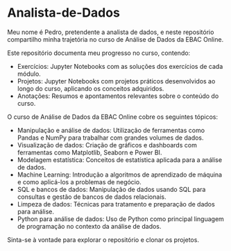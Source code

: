 # Analista-de-Dados
Meu nome é Pedro, pretendente a analista de dados, e neste repositório compartilho minha trajetória no curso de Análise de Dados da EBAC Online.

Este repositório documenta meu progresso no curso, contendo:
- Exercícios: Jupyter Notebooks com as soluções dos exercícios de cada módulo. 
- Projetos: Jupyter Notebooks com projetos práticos desenvolvidos ao longo do curso, aplicando os conceitos adquiridos. 
- Anotações: Resumos e apontamentos relevantes sobre o conteúdo do curso.

O curso de Análise de Dados da EBAC Online cobre os seguintes tópicos:
- Manipulação e análise de dados: Utilização de ferramentas como Pandas e NumPy para trabalhar com grandes volumes de dados.
- Visualização de dados: Criação de gráficos e dashboards com ferramentas como Matplotlib, Seaborn e Power BI.
- Modelagem estatística: Conceitos de estatística aplicada para a análise de dados.
- Machine Learning: Introdução a algoritmos de aprendizado de máquina e como aplicá-los a problemas de negócio.
- SQL e bancos de dados: Manipulação de dados usando SQL para consultas e gestão de bancos de dados relacionais.
- Limpeza de dados: Técnicas para tratamento e preparação de dados para análise.
- Python para análise de dados: Uso de Python como principal linguagem de programação no contexto da análise de dados.

Sinta-se à vontade para explorar o repositório e clonar os projetos.
